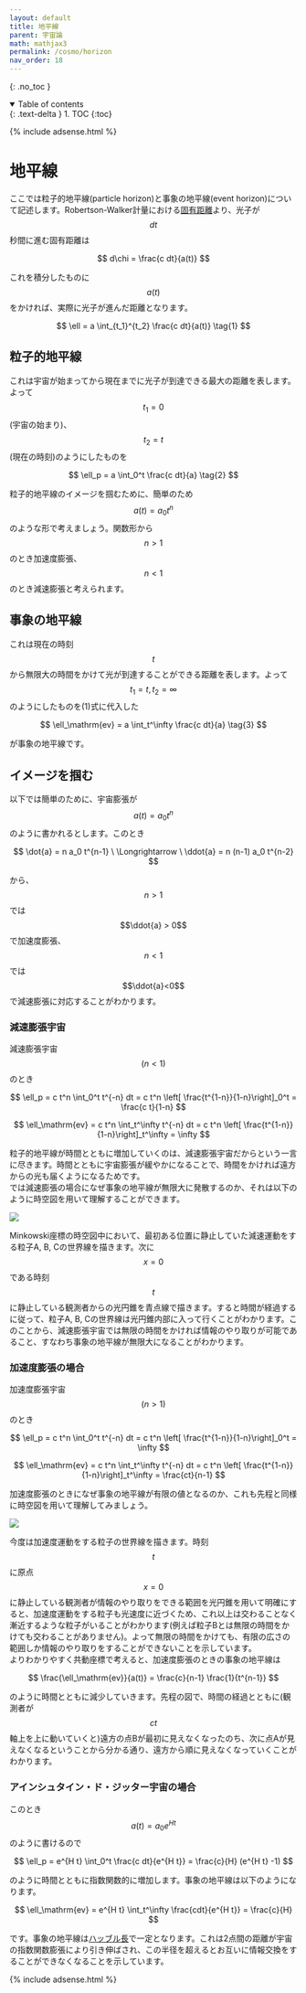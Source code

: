 ```yaml
---
layout: default
title: 地平線
parent: 宇宙論
math: mathjax3
permalink: /cosmo/horizon
nav_order: 18
---
```


{: .no_toc }

<details open markdown="block">
  <summary>
    Table of contents
  </summary>
  {: .text-delta }
1. TOC
{:toc}
</details>

{% include adsense.html %}

# 地平線

ここでは粒子的地平線(particle horizon)と事象の地平線(event horizon)について記述します。Robertson-Walker計量における[固有距離](/cosmo/proper_d)より、光子が$$dt$$秒間に進む固有距離は

$$
d\chi
= \frac{c dt}{a(t)}
$$

これを積分したものに$$a(t)$$をかければ、実際に光子が進んだ距離となります。

$$
\ell 
= a \int_{t_1}^{t_2} \frac{c dt}{a(t)} \tag{1}
$$


## 粒子的地平線

これは宇宙が始まってから現在までに光子が到達できる最大の距離を表します。よって$$t_1 = 0$$(宇宙の始まり)、$$t_2 = t$$(現在の時刻)のようにしたものを

$$
\ell_p 
= a \int_0^t \frac{c dt}{a} \tag{2}
$$

粒子的地平線のイメージを掴むために、簡単のため$$a(t) = a_0 t^n$$のような形で考えましょう。関数形から$$n>1$$のとき加速度膨張、$$n<1$$のとき減速膨張と考えられます。

## 事象の地平線

これは現在の時刻$$t$$から無限大の時間をかけて光が到達することができる距離を表します。よって$$t_1 = t, t_2 = \infty$$のようにしたものを(1)式に代入した

$$
\ell_\mathrm{ev} 
= a \int_t^\infty \frac{c dt}{a} \tag{3}
$$

が事象の地平線です。

## イメージを掴む

以下では簡単のために、宇宙膨張が$$a(t) = a_0 t^n$$のように書かれるとします。このとき

$$
\dot{a} 
= n a_0 t^{n-1} \ \Longrightarrow \ 
\ddot{a} 
= n (n-1) a_0 t^{n-2}
$$

から、$$n>1$$では$$\ddot{a} > 0$$で加速度膨張、$$n<1$$では$$\ddot{a}<0$$で減速膨張に対応することがわかります。

### 減速膨張宇宙

減速膨張宇宙$$(n<1)$$のとき

$$
\ell_p 
= c t^n \int_0^t t^{-n} dt 
= c t^n \left[ \frac{t^{1-n}}{1-n}\right]_0^t
= \frac{c t}{1-n}   
$$

$$
\ell_\mathrm{ev} 
= c t^n \int_t^\infty t^{-n} dt 
= c t^n \left[ \frac{t^{1-n}}{1-n}\right]_t^\infty 
= \infty
$$

粒子的地平線が時間とともに増加していくのは、減速膨張宇宙だからという一言に尽きます。時間とともに宇宙膨張が緩やかになることで、時間をかければ遠方からの光も届くようになるためです。  
では減速膨張の場合になぜ事象の地平線が無限大に発散するのか、それは以下のように時空図を用いて理解することができます。

![](/assets/images/cosmo/horizon_02.png)

Minkowski座標の時空図中において、最初ある位置に静止していた減速運動をする粒子A, B, Cの世界線を描きます。次に$$x=0$$である時刻$$t$$に静止している観測者からの光円錐を青点線で描きます。すると時間が経過するに従って、粒子A, B, Cの世界線は光円錐内部に入って行くことがわかります。このことから、減速膨張宇宙では無限の時間をかければ情報のやり取りが可能であること、すなわち事象の地平線が無限大になることがわかります。

### 加速度膨張の場合

加速度膨張宇宙$$(n>1)$$のとき

$$
\ell_p 
= c t^n \int_0^t t^{-n} dt 
= c t^n \left[ \frac{t^{1-n}}{1-n}\right]_0^t
= \infty   
$$

$$
\ell_\mathrm{ev} 
= c t^n \int_t^\infty t^{-n} dt 
= c t^n \left[ \frac{t^{1-n}}{1-n}\right]_t^\infty 
= \frac{ct}{n-1}
$$

加速度膨張のときになぜ事象の地平線が有限の値となるのか、これも先程と同様に時空図を用いて理解してみましょう。

![](/assets/images/cosmo/horizon_03.png)

今度は加速度運動をする粒子の世界線を描きます。時刻$$t$$に原点$$x=0$$に静止している観測者が情報のやり取りをできる範囲を光円錐を用いて明確にすると、加速度運動をする粒子も光速度に近づくため、これ以上は交わることなく漸近するような粒子がいることがわかります(例えば粒子Bとは無限の時間をかけても交わることがありません)。よって無限の時間をかけても、有限の広さの範囲しか情報のやり取りをすることができないことを示しています。  
よりわかりやすく共動座標で考えると、加速度膨張のときの事象の地平線は

$$
\frac{\ell_\mathrm{ev}}{a(t)} 
= \frac{c}{n-1} \frac{1}{t^{n-1}}
$$

のように時間とともに減少していきます。先程の図で、時間の経過とともに(観測者が$$ct$$軸上を上に動いていくと)遠方の点Bが最初に見えなくなったのち、次に点Aが見えなくなるということから分かる通り、遠方から順に見えなくなっていくことがわかります。

### アインシュタイン・ド・ジッター宇宙の場合

このとき$$a(t) = a_0 e^{H t}$$のように書けるので

$$
\ell_p 
= e^{H t} \int_0^t \frac{c dt}{e^{H t}} 
= \frac{c}{H} (e^{H t} -1)
$$

のように時間とともに指数関数的に増加します。事象の地平線は以下のようになります。

$$
\ell_\mathrm{ev} 
= e^{H t} \int_t^\infty \frac{cdt}{e^{H t}} 
= \frac{c}{H}
$$

です。事象の地平線は[ハッブル長](/cosmo/density)で一定となります。これは2点間の距離が宇宙の指数関数膨張により引き伸ばされ、この半径を超えるとお互いに情報交換をすることができなくなることを示しています。

{% include adsense.html %}
